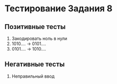 # Тестирование Задания 8

## Позитивные тесты 

1. Закодировать ноль в нули
2. 1010.... -> 0101....
3. 0101.... -> 1010....

## Негативные тесты

1. Неправильный ввод
